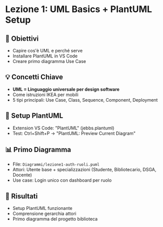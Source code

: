 # Lezione 1: UML Basics + PlantUML Setup

## 🎯 Obiettivi
- Capire cos'è UML e perché serve
- Installare PlantUML in VS Code  
- Creare primo diagramma Use Case

## 💡 Concetti Chiave
- **UML = Linguaggio universale per design software**
- Come istruzioni IKEA per mobili
- 5 tipi principali: Use Case, Class, Sequence, Component, Deployment

## 🔧 Setup PlantUML
- Extension VS Code: "PlantUML" (jebbs.plantuml)
- Test: Ctrl+Shift+P → "PlantUML: Preview Current Diagram"

## 📊 Primo Diagramma
- File: `Diagrammi/lezione1-auth-ruoli.puml`
- Attori: Utente base + specializzazioni (Studente, Bibliotecario, DSGA, Docente)
- Use case: Login unico con dashboard per ruolo

## 🎯 Risultati
- Setup PlantUML funzionante
- Comprensione gerarchia attori
- Primo diagramma del progetto biblioteca
